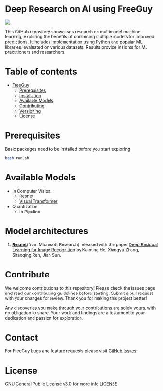 # Deep Research on AI using FreeGuy

<a href="https://git-codecommit.ap-south-1.amazonaws.com/v1/repos/ai-mammography-classification"><img src="https://img.shields.io/pypi/pyversions/dataprep?style=flat-square"/></a>
<!-- <a href=""><img src="https://colab.research.google.com/assets/colab-badge.svg" alt="Open In Colab"></a> -->


This GitHub repository showcases research on multimodel machine learning, exploring the benefits of combining multiple models for improved predictions. It includes implementation using Python and popular ML libraries, evaluated on various datasets. Results provide insights for ML practitioners and researchers.


# Table of contents

- [FreeGuy](#freeguy)
  - [Prerequisites](#prerequisites)
  - [Installation](#installation)
  - [Available Models](#available-models)
  - [Contributing](#contributing)
  - [Versioning](#versioning)
  - [License](#license)

# Prerequisites

Basic packages need to be installed before you start exploring
```sh
bash run.sh
```

# Available Models
- In Computer Vision:
    - [Resnet](/home/nishanth/Desktop/RnD/deep-research-on-ai/examples/resnet/README.md)
    - [Visual Transformer](/home/nishanth/Desktop/RnD/deep-research-on-ai/examples/visual_transformers/README.md)
- Quantization
    - In Pipeline

# Model architectures

1. **[Resnet](#)**(from Microsoft Research) released with the paper [Deep Residual Learning for Image Recognition](https://arxiv.org/abs/1512.03385) by Kaiming He, Xiangyu Zhang, Shaoqing Ren, Jian Sun.

# Contribute

We welcome contributions to this repository! Please check the issues page and read our contributing guidelines before starting. Submit a pull request with your changes for review. Thank you for making this project better!

Any discoveries you make through your contributions are solely yours, with no obligation to share. Your work and findings are a testament to your dedication and passion for exploration.

# Contact
For FreeGuy bugs and feature requests please visit [GitHub Issues](https://github.com/nkdatascientist/freeguy/issues).

# License

  GNU General Public License v3.0 for more info [LICENSE](https://github.com/nkdatascientist/deep-research-on-ai/blob/4325ef47cae286012be49066ef1fe184c1a7a845/LICENSE)
